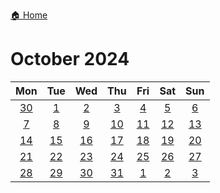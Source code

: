 [🏠 Home](../../index.md)
# October 2024

|Mon|Tue|Wed|Thu|Fri|Sat|Sun|
|:-:|:-:|:-:|:-:|:-:|:-:|:-:|
|[30](./september_30.md)|[1](./october_1.md)|[2](./october_2.md)|[3](./october_3.md)|[4](./october_4.md)|[5](./october_5.md)|[6](./october_6.md)|
|[7](./october_7.md)|[8](./october_8.md)|[9](./october_9.md)|[10](./october_10.md)|[11](./october_11.md)|[12](./october_12.md)|[13](./october_13.md)|
|[14](./october_14.md)|[15](./october_15.md)|[16](./october_16.md)|[17](./october_17.md)|[18](./october_18.md)|[19](./october_19.md)|[20](./october_20.md)|
|[21](./october_21.md)|[22](./october_22.md)|[23](./october_23.md)|[24](./october_24.md)|[25](./october_25.md)|[26](./october_26.md)|[27](./october_27.md)|
|[28](./october_28.md)|[29](./october_29.md)|[30](./october_30.md)|[31](./october_31.md)|[1](./november_1.md)|[2](./november_2.md)|[3](./november_3.md)|
